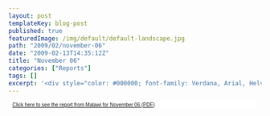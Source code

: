 ```yaml
---
layout: post
templateKey: blog-post
published: true
featuredImage: /img/default/default-landscape.jpg
path: "2009/02/november-06"
date: "2009-02-13T14:35:12Z"
title: "November 06"
categories: ["Reports"]
tags: []
excerpt: '<div style="color: #000000; font-family: Verdana, Arial, Helvetica, sans-serif; font-size: 10px; b...'
---
```


<div style="color: #000000; font-family: Verdana, Arial, Helvetica, sans-serif; font-size: 10px; background-image: initial; background-repeat: initial; background-attachment: initial; -webkit-background-clip: initial; -webkit-background-origin: initial; background-color: #ffffff; background-position: initial initial; margin: 8px;">

[Click here to see the report from Malawi for November 06 (PDF)](../../pdfs/reports/Landirani%20Report%20November%202006.pdf)

</div>
